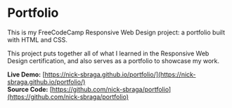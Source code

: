 # Portfolio

This is my FreeCodeCamp Responsive Web Design project: a portfolio built with HTML and CSS.

This project puts together all of what I learned in the Responsive Web Design certification, and also serves as a portfolio to showcase my work.

**Live Demo:** [https://nick-sbraga.github.io/portfolio/](https://nick-sbraga.github.io/portfolio/)  
**Source Code:** [https://github.com/nick-sbraga/portfolio](https://github.com/nick-sbraga/portfolio)
